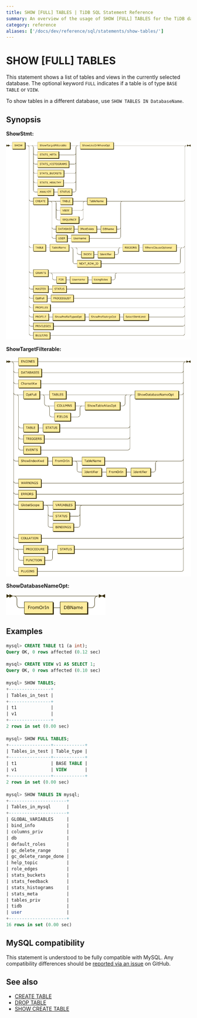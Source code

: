 ```yaml
---
title: SHOW [FULL] TABLES | TiDB SQL Statement Reference
summary: An overview of the usage of SHOW [FULL] TABLES for the TiDB database.
category: reference
aliases: ['/docs/dev/reference/sql/statements/show-tables/']
---
```


# SHOW [FULL] TABLES

This statement shows a list of tables and views in the currently selected database. The optional keyword `FULL` indicates if a table is of type `BASE TABLE` or `VIEW`.

To show tables in a different database, use `SHOW TABLES IN DatabaseName`.

## Synopsis

**ShowStmt:**

![ShowStmt](/media/sqlgram/ShowStmt.png)

**ShowTargetFilterable:**

![ShowTargetFilterable](/media/sqlgram/ShowTargetFilterable.png)

**ShowDatabaseNameOpt:**

![ShowDatabaseNameOpt](/media/sqlgram/ShowDatabaseNameOpt.png)

## Examples

```sql
mysql> CREATE TABLE t1 (a int);
Query OK, 0 rows affected (0.12 sec)

mysql> CREATE VIEW v1 AS SELECT 1;
Query OK, 0 rows affected (0.10 sec)

mysql> SHOW TABLES;
+----------------+
| Tables_in_test |
+----------------+
| t1             |
| v1             |
+----------------+
2 rows in set (0.00 sec)

mysql> SHOW FULL TABLES;
+----------------+------------+
| Tables_in_test | Table_type |
+----------------+------------+
| t1             | BASE TABLE |
| v1             | VIEW       |
+----------------+------------+
2 rows in set (0.00 sec)

mysql> SHOW TABLES IN mysql;
+----------------------+
| Tables_in_mysql      |
+----------------------+
| GLOBAL_VARIABLES     |
| bind_info            |
| columns_priv         |
| db                   |
| default_roles        |
| gc_delete_range      |
| gc_delete_range_done |
| help_topic           |
| role_edges           |
| stats_buckets        |
| stats_feedback       |
| stats_histograms     |
| stats_meta           |
| tables_priv          |
| tidb                 |
| user                 |
+----------------------+
16 rows in set (0.00 sec)
```

## MySQL compatibility

This statement is understood to be fully compatible with MySQL. Any compatibility differences should be [reported via an issue](/report-issue.md) on GitHub.

## See also

* [CREATE TABLE](/sql-statements/sql-statement-create-table.md)
* [DROP TABLE](/sql-statements/sql-statement-drop-table.md)
* [SHOW CREATE TABLE](/sql-statements/sql-statement-show-create-table.md)
